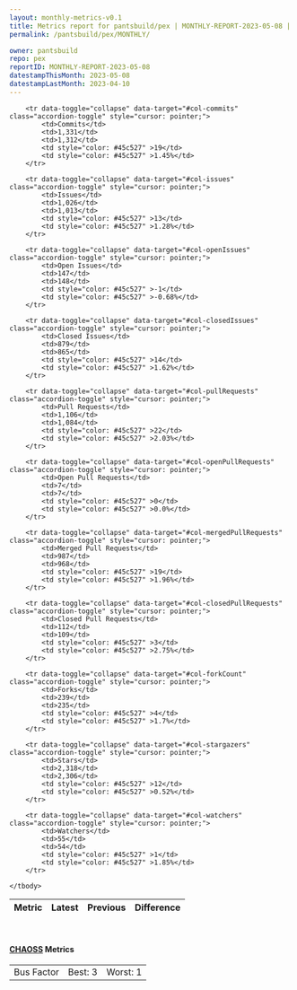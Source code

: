 ```yaml
---
layout: monthly-metrics-v0.1
title: Metrics report for pantsbuild/pex | MONTHLY-REPORT-2023-05-08 | 2023-05-08
permalink: /pantsbuild/pex/MONTHLY/

owner: pantsbuild
repo: pex
reportID: MONTHLY-REPORT-2023-05-08
datestampThisMonth: 2023-05-08
datestampLastMonth: 2023-04-10
---
```



<table class="table table-condensed" style="border-collapse:collapse;">
    <thead>
    <tr>
        <th>Metric</th>
        <th>Latest</th>
        <th>Previous</th>
        <th colspan="2" style="text-align: center;">Difference</th>
    </tr>
    </thead>
    <tbody>

        <tr data-toggle="collapse" data-target="#col-commits" class="accordion-toggle" style="cursor: pointer;">
            <td>Commits</td>
            <td>1,331</td>
            <td>1,312</td>
            <td style="color: #45c527" >19</td>
            <td style="color: #45c527" >1.45%</td>
        </tr>
        
        <tr data-toggle="collapse" data-target="#col-issues" class="accordion-toggle" style="cursor: pointer;">
            <td>Issues</td>
            <td>1,026</td>
            <td>1,013</td>
            <td style="color: #45c527" >13</td>
            <td style="color: #45c527" >1.28%</td>
        </tr>
        
        <tr data-toggle="collapse" data-target="#col-openIssues" class="accordion-toggle" style="cursor: pointer;">
            <td>Open Issues</td>
            <td>147</td>
            <td>148</td>
            <td style="color: #45c527" >-1</td>
            <td style="color: #45c527" >-0.68%</td>
        </tr>
        
        <tr data-toggle="collapse" data-target="#col-closedIssues" class="accordion-toggle" style="cursor: pointer;">
            <td>Closed Issues</td>
            <td>879</td>
            <td>865</td>
            <td style="color: #45c527" >14</td>
            <td style="color: #45c527" >1.62%</td>
        </tr>
        
        <tr data-toggle="collapse" data-target="#col-pullRequests" class="accordion-toggle" style="cursor: pointer;">
            <td>Pull Requests</td>
            <td>1,106</td>
            <td>1,084</td>
            <td style="color: #45c527" >22</td>
            <td style="color: #45c527" >2.03%</td>
        </tr>
        
        <tr data-toggle="collapse" data-target="#col-openPullRequests" class="accordion-toggle" style="cursor: pointer;">
            <td>Open Pull Requests</td>
            <td>7</td>
            <td>7</td>
            <td style="color: #45c527" >0</td>
            <td style="color: #45c527" >0.0%</td>
        </tr>
        
        <tr data-toggle="collapse" data-target="#col-mergedPullRequests" class="accordion-toggle" style="cursor: pointer;">
            <td>Merged Pull Requests</td>
            <td>987</td>
            <td>968</td>
            <td style="color: #45c527" >19</td>
            <td style="color: #45c527" >1.96%</td>
        </tr>
        
        <tr data-toggle="collapse" data-target="#col-closedPullRequests" class="accordion-toggle" style="cursor: pointer;">
            <td>Closed Pull Requests</td>
            <td>112</td>
            <td>109</td>
            <td style="color: #45c527" >3</td>
            <td style="color: #45c527" >2.75%</td>
        </tr>
        
        <tr data-toggle="collapse" data-target="#col-forkCount" class="accordion-toggle" style="cursor: pointer;">
            <td>Forks</td>
            <td>239</td>
            <td>235</td>
            <td style="color: #45c527" >4</td>
            <td style="color: #45c527" >1.7%</td>
        </tr>
        
        <tr data-toggle="collapse" data-target="#col-stargazers" class="accordion-toggle" style="cursor: pointer;">
            <td>Stars</td>
            <td>2,318</td>
            <td>2,306</td>
            <td style="color: #45c527" >12</td>
            <td style="color: #45c527" >0.52%</td>
        </tr>
        
        <tr data-toggle="collapse" data-target="#col-watchers" class="accordion-toggle" style="cursor: pointer;">
            <td>Watchers</td>
            <td>55</td>
            <td>54</td>
            <td style="color: #45c527" >1</td>
            <td style="color: #45c527" >1.85%</td>
        </tr>
        
    </tbody>
</table>
<br>
<h4><a target="_blank" href="https://chaoss.community/">CHAOSS</a> Metrics</h4>

<table class="table table-condensed" style="border-collapse:collapse;">
    <tbody>
        <td>Bus Factor</td>
        <td>Best: 3</td>
        <td>Worst: 1</td>
    </tbody>
</table>
